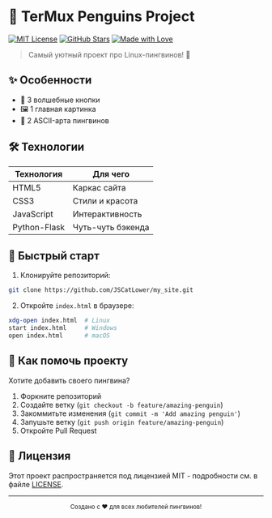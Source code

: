# 🐧 TerMux Penguins Project

[![MIT License](https://img.shields.io/badge/License-MIT-blue.svg)](LICENSE)
[![GitHub Stars](https://img.shields.io/github/stars/JSCatLower/my_syte?style=social)](https://github.com/yourusername/terumux-penguins)
[![Made with Love](https://img.shields.io/badge/Made_with-❤️-ff69b4)](https://github.com/JSCatLower)

> Самый уютный проект про Linux-пингвинов! 🐧


## ✨ Особенности

- 🎯 3 волшебные кнопки
- 🖼️ 1 главная картинка
- 🎨 2 ASCII-арта пингвинов
## 🛠️ Технологии

| Технология | Для чего |
|------------|----------|
| HTML5      | Каркас сайта |
| CSS3       | Стили и красота |
| JavaScript | Интерактивность |
| Python-Flask| Чуть-чуть бэкенда|

## 🚀 Быстрый старт

1. Клонируйте репозиторий:
```bash
git clone https://github.com/JSCatLower/my_site.git
```

2. Откройте `index.html` в браузере:
```bash
xdg-open index.html  # Linux
start index.html     # Windows
open index.html      # macOS
```

## 🤝 Как помочь проекту

Хотите добавить своего пингвина? 

1. Форкните репозиторий
2. Создайте ветку (`git checkout -b feature/amazing-penguin`)
3. Закоммитьте изменения (`git commit -m 'Add amazing penguin'`)
4. Запушьте ветку (`git push origin feature/amazing-penguin`)
5. Откройте Pull Request

## 📜 Лицензия

Этот проект распространяется под лицензией MIT - подробности см. в файле [LICENSE](LICENSE).

---

<div align="center">
  <sub>Создано с ❤️ для всех любителей пингвинов!</sub>
</div>
